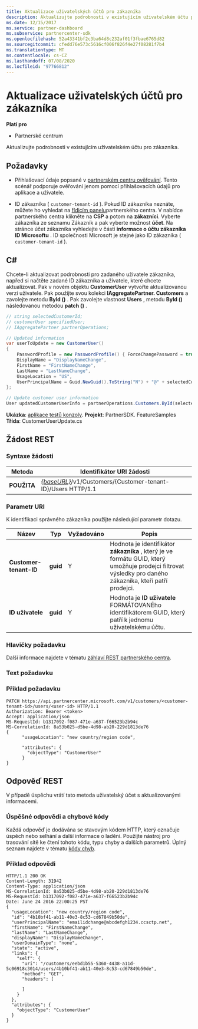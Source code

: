 ```yaml
---
title: Aktualizace uživatelských účtů pro zákazníka
description: Aktualizujte podrobnosti v existujícím uživatelském účtu pro zákazníka.
ms.date: 12/15/2017
ms.service: partner-dashboard
ms.subservice: partnercenter-sdk
ms.openlocfilehash: 52a43341bf2c3ba64d8c232af01f3fbae6765d82
ms.sourcegitcommit: cfedd76e573c5616cf006f826f4e27f08281f7b4
ms.translationtype: MT
ms.contentlocale: cs-CZ
ms.lasthandoff: 07/08/2020
ms.locfileid: "97766812"
---
```

# <a name="update-user-accounts-for-a-customer"></a>Aktualizace uživatelských účtů pro zákazníka

**Platí pro**

- Partnerské centrum

Aktualizujte podrobnosti v existujícím uživatelském účtu pro zákazníka.

## <a name="prerequisites"></a>Požadavky

- Přihlašovací údaje popsané v [partnerském centru ověřování](partner-center-authentication.md). Tento scénář podporuje ověřování jenom pomocí přihlašovacích údajů pro aplikace a uživatele.

- ID zákazníka ( `customer-tenant-id` ). Pokud ID zákazníka neznáte, můžete ho vyhledat na [řídicím panelu](https://partner.microsoft.com/dashboard)partnerského centra. V nabídce partnerského centra klikněte na **CSP** a potom na **zákazníci**. Vyberte zákazníka ze seznamu Zákazník a pak vyberte možnost **účet**. Na stránce účet zákazníka vyhledejte v části **informace o účtu zákazníka** **ID Microsoftu** . ID společnosti Microsoft je stejné jako ID zákazníka ( `customer-tenant-id` ).

## <a name="c"></a>C\#

Chcete-li aktualizovat podrobnosti pro zadaného uživatele zákazníka, napřed si načtěte zadané ID zákazníka a uživatele, které chcete aktualizovat. Pak v novém objektu **CustomerUser** vytvořte aktualizovanou verzi uživatele. Pak použijte svou kolekci **IAggregatePartner. Customers** a zavolejte metodu **ById ()** . Pak zavolejte vlastnost **Users** , metodu **ById ()** následovanou metodou **patch ()** .

``` csharp
// string selectedCustomerId;
// customerUser specifiedUser;
// IAggregatePartner partnerOperations;

// Updated information
var userToUpdate = new CustomerUser()
{
    PasswordProfile = new PasswordProfile() { ForceChangePassword = true, Password = "testPw@!122B" },
    DisplayName = "DisplayNameChange",
    FirstName = "FirstNameChange",
    LastName = "LastNameChange",
    UsageLocation = "US",
    UserPrincipalName = Guid.NewGuid().ToString("N") + "@" + selectedCustomer.CompanyProfile.Domain.ToString()
};

// Update customer user information
User updatedCustomerUserInfo = partnerOperations.Customers.ById(selectedCustomerId).Users.ById(specifiedUser.Id).Patch(userToUpdate);

```

**Ukázka**: [aplikace testů konzoly](console-test-app.md). **Projekt**: PartnerSDK. FeatureSamples **Třída**: CustomerUserUpdate.cs

## <a name="rest-request"></a>Žádost REST

### <a name="request-syntax"></a>Syntaxe žádosti

| Metoda    | Identifikátor URI žádosti                                                                                  |
|-----------|----------------------------------------------------------------------------------------------|
| **POUŽITA** | [*{baseURL}*](partner-center-rest-urls.md)/v1/Customers/{Customer-tenant-ID}/Users HTTP/1.1 |

### <a name="uri-parameter"></a>Parametr URI

K identifikaci správného zákazníka použijte následující parametr dotazu.

| Název                   | Typ     | Vyžadováno | Popis                                                                                                                                            |
|------------------------|----------|----------|--------------------------------------------------------------------------------------------------------------------------------------------------------|
| **Customer-tenant-ID** | **guid** | Y        | Hodnota je identifikátor **zákazníka** , který je ve formátu GUID, který umožňuje prodejci filtrovat výsledky pro daného zákazníka, kteří patří prodejci. |
| **ID uživatele**            | **guid** | Y        | Hodnota je **ID uživatele** FORMÁTOVANÉho identifikátorem GUID, který patří k jednomu uživatelskému účtu.                                                                       |

### <a name="request-headers"></a>Hlavičky požadavku

Další informace najdete v tématu [záhlaví REST partnerského centra](headers.md).

### <a name="request-body"></a>Text požadavku

### <a name="request-example"></a>Příklad požadavku

```http
PATCH https://api.partnercenter.microsoft.com/v1/customers/<customer-tenant-id>/users/<user-id> HTTP/1.1
Authorization: Bearer <token>
Accept: application/json
MS-RequestId: b1317092-f087-471e-a637-f66523b2b94c
MS-CorrelationId: 8a53b025-d5be-4d98-ab20-229d1813de76
{
      "usageLocation": "new country/region code",

      "attributes": {
        "objectType": "CustomerUser"
      }
}
```

## <a name="rest-response"></a>Odpověď REST

V případě úspěchu vrátí tato metoda uživatelský účet s aktualizovanými informacemi.

### <a name="response-success-and-error-codes"></a>Úspěšné odpovědi a chybové kódy

Každá odpověď je dodávána se stavovým kódem HTTP, který označuje úspěch nebo selhání a další informace o ladění. Použijte nástroj pro trasování sítě ke čtení tohoto kódu, typu chyby a dalších parametrů. Úplný seznam najdete v tématu [kódy chyb](error-codes.md).

### <a name="response-example"></a>Příklad odpovědi

```http
HTTP/1.1 200 OK
Content-Length: 31942
Content-Type: application/json
MS-CorrelationId: 8a53b025-d5be-4d98-ab20-229d1813de76
MS-RequestId: b1317092-f087-471e-a637-f66523b2b94c
Date: June 24 2016 22:00:25 PST
{
  "usageLocation": "new country/region code",
  "id": "4b10bf41-ab11-40e3-8c53-cd67849b50de",
  "userPrincipalName": "emailidchange@abcdefgh1234.ccsctp.net",
  "firstName": "FirstNameChange",
  "lastName": "LastNameChange",
  "displayName": "DisplayNameChange",
  "userDomainType": "none",
  "state": "active",
  "links": {
    "self": {
      "uri": "/customers/eebd1b55-5360-4438-a11d-5c06918c3014/users/4b10bf41-ab11-40e3-8c53-cd67849b50de",
      "method": "GET",
      "headers": [

      ]
    }
  },
  "attributes": {
    "objectType": "CustomerUser"
  }
}
```

